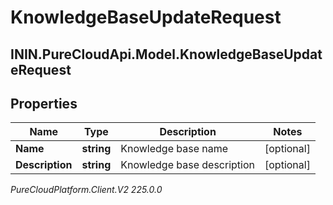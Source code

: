 # KnowledgeBaseUpdateRequest

## ININ.PureCloudApi.Model.KnowledgeBaseUpdateRequest

## Properties

|Name | Type | Description | Notes|
|------------ | ------------- | ------------- | -------------|
| **Name** | **string** | Knowledge base name | [optional] |
| **Description** | **string** | Knowledge base description | [optional] |



_PureCloudPlatform.Client.V2 225.0.0_
